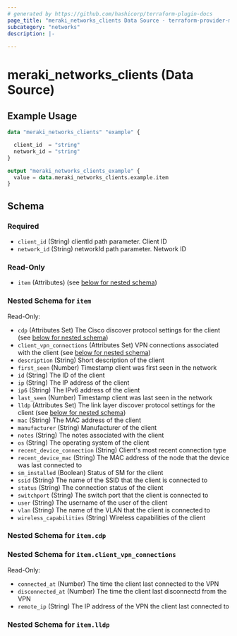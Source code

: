 ```yaml
---
# generated by https://github.com/hashicorp/terraform-plugin-docs
page_title: "meraki_networks_clients Data Source - terraform-provider-meraki"
subcategory: "networks"
description: |-
  
---
```


# meraki_networks_clients (Data Source)



## Example Usage

```terraform
data "meraki_networks_clients" "example" {

  client_id  = "string"
  network_id = "string"
}

output "meraki_networks_clients_example" {
  value = data.meraki_networks_clients.example.item
}
```

<!-- schema generated by tfplugindocs -->
## Schema

### Required

- `client_id` (String) clientId path parameter. Client ID
- `network_id` (String) networkId path parameter. Network ID

### Read-Only

- `item` (Attributes) (see [below for nested schema](#nestedatt--item))

<a id="nestedatt--item"></a>
### Nested Schema for `item`

Read-Only:

- `cdp` (Attributes Set) The Cisco discover protocol settings for the client (see [below for nested schema](#nestedatt--item--cdp))
- `client_vpn_connections` (Attributes Set) VPN connections associated with the client (see [below for nested schema](#nestedatt--item--client_vpn_connections))
- `description` (String) Short description of the client
- `first_seen` (Number) Timestamp client was first seen in the network
- `id` (String) The ID of the client
- `ip` (String) The IP address of the client
- `ip6` (String) The IPv6 address of the client
- `last_seen` (Number) Timestamp client was last seen in the network
- `lldp` (Attributes Set) The link layer discover protocol settings for the client (see [below for nested schema](#nestedatt--item--lldp))
- `mac` (String) The MAC address of the client
- `manufacturer` (String) Manufacturer of the client
- `notes` (String) The notes associated with the client
- `os` (String) The operating system of the client
- `recent_device_connection` (String) Client's most recent connection type
- `recent_device_mac` (String) The MAC address of the node that the device was last connected to
- `sm_installed` (Boolean) Status of SM for the client
- `ssid` (String) The name of the SSID that the client is connected to
- `status` (String) The connection status of the client
- `switchport` (String) The switch port that the client is connected to
- `user` (String) The username of the user of the client
- `vlan` (String) The name of the VLAN that the client is connected to
- `wireless_capabilities` (String) Wireless capabilities of the client

<a id="nestedatt--item--cdp"></a>
### Nested Schema for `item.cdp`


<a id="nestedatt--item--client_vpn_connections"></a>
### Nested Schema for `item.client_vpn_connections`

Read-Only:

- `connected_at` (Number) The time the client last connected to the VPN
- `disconnected_at` (Number) The time the client last disconnectd from the VPN
- `remote_ip` (String) The IP address of the VPN the client last connected to


<a id="nestedatt--item--lldp"></a>
### Nested Schema for `item.lldp`
